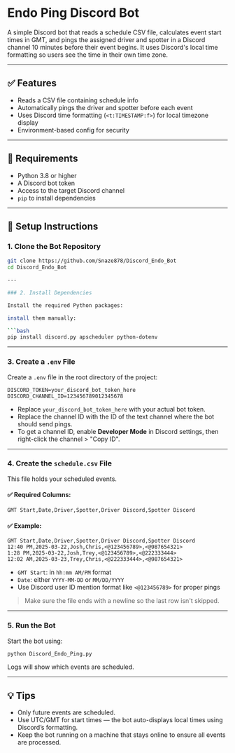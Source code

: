 # Endo Ping Discord Bot

A simple Discord bot that reads a schedule CSV file, calculates event start times in GMT, and pings the assigned driver and spotter in a Discord channel 10 minutes before their event begins. It uses Discord's local time formatting so users see the time in their own time zone.

---

## ✅ Features

- Reads a CSV file containing schedule info
- Automatically pings the driver and spotter before each event
- Uses Discord time formatting (`<t:TIMESTAMP:f>`) for local timezone display
- Environment-based config for security

---

## 🧰 Requirements

- Python 3.8 or higher
- A Discord bot token
- Access to the target Discord channel
- `pip` to install dependencies

---

## 🚀 Setup Instructions

### 1. Clone the Bot Repository

```bash
git clone https://github.com/Snaze878/Discord_Endo_Bot
cd Discord_Endo_Bot

---

### 2. Install Dependencies

Install the required Python packages:

install them manually:

```bash
pip install discord.py apscheduler python-dotenv
```

---

### 3. Create a `.env` File

Create a `.env` file in the root directory of the project:

```
DISCORD_TOKEN=your_discord_bot_token_here
DISCORD_CHANNEL_ID=123456789012345678
```

- Replace `your_discord_bot_token_here` with your actual bot token.
- Replace the channel ID with the ID of the text channel where the bot should send pings.
- To get a channel ID, enable **Developer Mode** in Discord settings, then right-click the channel > "Copy ID".

---

### 4. Create the `schedule.csv` File

This file holds your scheduled events.

#### ✅ Required Columns:

```csv
GMT Start,Date,Driver,Spotter,Driver Discord,Spotter Discord
```

#### ✅ Example:

```csv
GMT Start,Date,Driver,Spotter,Driver Discord,Spotter Discord
12:40 PM,2025-03-22,Josh,Chris,<@123456789>,<@987654321>
1:28 PM,2025-03-22,Josh,Trey,<@123456789>,<@222333444>
12:02 AM,2025-03-23,Trey,Chris,<@222333444>,<@987654321>
```

- `GMT Start`: in `hh:mm AM/PM` format
- `Date`: either `YYYY-MM-DD` or `MM/DD/YYYY`
- Use Discord user ID mention format like `<@123456789>` for proper pings

> Make sure the file ends with a newline so the last row isn't skipped.

---

### 5. Run the Bot

Start the bot using:

```bash
python Discord_Endo_Ping.py
```

Logs will show which events are scheduled.

---

## 💡 Tips

- Only future events are scheduled.
- Use UTC/GMT for start times — the bot auto-displays local times using Discord’s formatting.
- Keep the bot running on a machine that stays online to ensure all events are processed.


